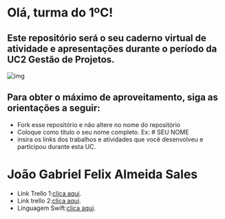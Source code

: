 # Olá, turma do 1ºC! 
## Este repositório será o seu caderno virtual de atividade e apresentações durante o período da UC2 Gestão de Projetos. 

![img](https://blog.acelerato.com/wp-content/uploads/2020/08/5-beneficios-da-gesta%CC%83o-de-projetos-para-a-sua-empresa-1200x640.png)

## Para obter o máximo de aproveitamento, siga as orientações a seguir:

- Fork esse repositório e não altere no nome do repositório
- Coloque como título o seu nome completo. Ex: # SEU NOME
- insira os links dos trabalhos e atividades que você desenvolveu e participou durante esta UC.


# João Gabriel Felix Almeida Sales

- Link Trello 1:[clica aqui](https://trello.com/b/lUnbwPvc/prepara%C3%A7%C3%A3o-para-o-pernambucano).
- Link trello 2:[clica aqui](https://trello.com/invite/b/eNy3YtxT/ATTIbc59786df21b41a3af9f18d75236446101D019D2/projeto).
- Linguagem Swift:[clica aqui](https://www.canva.com/design/DAGE1QmbvAk/JbHnHo2CwcOJXQ7Ftqz6_A/edit?utm_content=DAGE1QmbvAk&utm_campaign=designshare&utm_medium=link2&utm_source=sharebutton).



